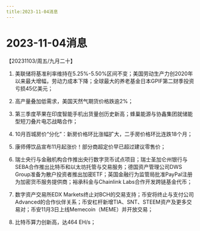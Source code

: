 ```yaml
---
title:2023-11-04消息
---
```

# 2023-11-04消息
【20231103/周五/九月二十】
1. 美联储将基准利率维持在5.25%-5.50%区间不变；美国劳动生产力创2020年以来最大增幅，劳动力成本下降；全球最大的养老基金日本GPIF第二财季投资亏损45亿美元；

2. 高产量叠加低需求，美国天然气期货价格跌逾2%；

3. 第三季度苹果在印度智能手机出货量创历史新高；蜂巢能源与协鑫集团就储能型短刀叠片电芯战略合作；

4. 10月百城房价“分化”：新房价格环比涨幅扩大，二手房价格环比连跌18个月；

5. 康师傅饮品宣布11月起涨价！部分商超定价早已超过建议零售价；

6. 瑞士央行与金融机构合作推出央行数字货币试点项目；瑞士圣加仑州银行与SEBA合作推出比特币和以太坊托管与交易服务；德国资产管理公司DWS Group准备为散户投资者推出加密ETF；英国金融行为监管局批准PayPal注册为加密货币服务提供商；裕承科金与Chainlink Labs合作开发跨链基金代币；

7. 数字资产交易所EDX Markets终止对BCH的交易支持；币安将终止与支付公司Advanced的合作伙伴关系；币安杠杆新增TIA、SNT、STEEM资产及更多交易对；币安11月3日上线Memecoin（MEME）并开放交易；

8. 比特币算力创新高，达464 EH/s；